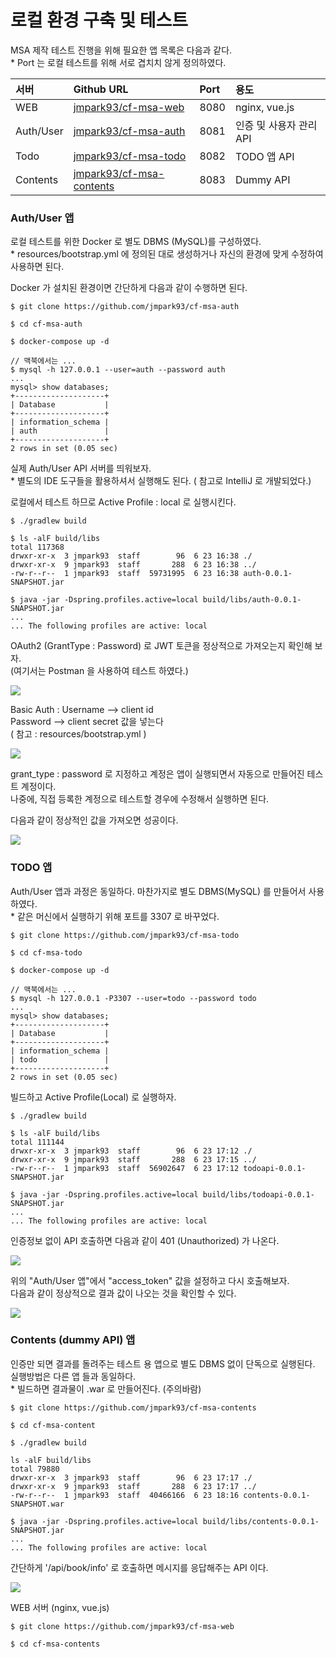 # 로컬 환경 구축 및 테스트

 MSA 제작 테스트 진행을 위해 필요한 앱 목록은 다음과 같다.   
\* Port 는 로컬 테스트를 위해 서로 겹치치 않게 정의하였다. 

| 서버 | Github URL | Port | 용도 |
| :--- | :--- | :--- | :--- |
| WEB | [jmpark93/cf-msa-web](https://github.com/jmpark93/cf-msa-web.git) | 8080 | nginx, vue.js |
| Auth/User | [jmpark93/cf-msa-auth](https://github.com/jmpark93/cf-msa-auth.git) | 8081 | 인증 및 사용자 관리 API |
| Todo | [jmpark93/cf-msa-todo](https://github.com/jmpark93/cf-msa-todo.git) | 8082 | TODO 앱 API  |
| Contents | [jmpark93/cf-msa-contents](https://github.com/jmpark93/cf-msa-contents.git) | 8083 | Dummy API |

### Auth/User 앱 

로컬 테스트를 위한 Docker 로 별도 DBMS \(MySQL\)를 구성하였다.   
\*  resources/bootstrap.yml 에 정의된 대로 생성하거나 자신의 환경에 맞게 수정하여 사용하면 된다.

Docker 가 설치된 환경이면 간단하게 다음과 같이 수행하면 된다.

```text
$ git clone https://github.com/jmpark93/cf-msa-auth

$ cd cf-msa-auth

$ docker-compose up -d 

// 맥북에서는 ... 
$ mysql -h 127.0.0.1 --user=auth --password auth
...
mysql> show databases;
+--------------------+
| Database           |
+--------------------+
| information_schema |
| auth               |
+--------------------+
2 rows in set (0.05 sec)
```

실제 Auth/User API 서버를 띄워보자.  
\* 별도의 IDE 도구들을 활용하셔서 실행해도 된다. \( 참고로 IntelliJ 로 개발되었다.\)

로컬에서 테스트 하므로 Active Profile : local 로 실행시킨다.

```text
$ ./gradlew build

$ ls -alF build/libs
total 117368
drwxr-xr-x  3 jmpark93  staff        96  6 23 16:38 ./
drwxr-xr-x  9 jmpark93  staff       288  6 23 16:38 ../
-rw-r--r--  1 jmpark93  staff  59731995  6 23 16:38 auth-0.0.1-SNAPSHOT.jar

$ java -jar -Dspring.profiles.active=local build/libs/auth-0.0.1-SNAPSHOT.jar
...
... The following profiles are active: local
```

OAuth2 \(GrantType : Password\) 로 JWT 토큰을 정상적으로 가져오는지 확인해 보자.  
\(여기서는 Postman 을 사용하여 테스트 하였다.\)

![](../../.gitbook/assets/image%20%28198%29.png)

Basic Auth : Username --&gt;  client id   
                      Password --&gt; client secret 값을 넣는다   
\( 참고  : resources/bootstrap.yml  \)

![](../../.gitbook/assets/image%20%28195%29.png)

grant\_type : password 로 지정하고 계정은 앱이 실행되면서 자동으로 만들어진 테스트 계정이다.   
나중에, 직접 등록한 계정으로 테스트할 경우에 수정해서 실행하면 된다. 

다음과 같이 정상적인 값을 가져오면 성공이다. 

![](../../.gitbook/assets/image%20%28200%29.png)

### TODO 앱

Auth/User 앱과 과정은 동일하다. 마찬가지로 별도 DBMS\(MySQL\) 를 만들어서 사용하였다.  
\* 같은 머신에서 실행하기 위해 포트를 3307 로 바꾸었다. 

```text
$ git clone https://github.com/jmpark93/cf-msa-todo

$ cd cf-msa-todo

$ docker-compose up -d 

// 맥북에서는 ... 
$ mysql -h 127.0.0.1 -P3307 --user=todo --password todo
...
mysql> show databases;
+--------------------+
| Database           |
+--------------------+
| information_schema |
| todo               |
+--------------------+
2 rows in set (0.05 sec)
```

빌드하고 Active Profile\(Local\) 로 실행하자. 

```text
$ ./gradlew build

$ ls -alF build/libs
total 111144
drwxr-xr-x  3 jmpark93  staff        96  6 23 17:12 ./
drwxr-xr-x  9 jmpark93  staff       288  6 23 17:15 ../
-rw-r--r--  1 jmpark93  staff  56902647  6 23 17:12 todoapi-0.0.1-SNAPSHOT.jar

$ java -jar -Dspring.profiles.active=local build/libs/todoapi-0.0.1-SNAPSHOT.jar
...
... The following profiles are active: local
```

인증정보 없이 API 호출하면 다음과 같이 401 \(Unauthorized\) 가 나온다. 

![](../../.gitbook/assets/image%20%28201%29.png)

위의 "Auth/User 앱"에서 "access\_token" 값을 설정하고 다시 호출해보자.  
다음과 같이 정상적으로 결과 값이 나오는 것을 확인할 수 있다.

![](../../.gitbook/assets/image%20%28196%29.png)

### Contents \(dummy API\) 앱

인증만 되면 결과를 돌려주는 테스트 용 앱으로 별도 DBMS 없이 단독으로 실행된다.   
실행방법은 다른 앱 들과 동일하다.   
\* 빌드하면 결과물이 .war 로 만들어진다. \(주의바람\)

```text
$ git clone https://github.com/jmpark93/cf-msa-contents

$ cd cf-msa-content

$ ./gradlew build

ls -alF build/libs
total 79880
drwxr-xr-x  3 jmpark93  staff        96  6 23 17:17 ./
drwxr-xr-x  9 jmpark93  staff       288  6 23 17:17 ../
-rw-r--r--  1 jmpark93  staff  40466166  6 23 18:16 contents-0.0.1-SNAPSHOT.war

$ java -jar -Dspring.profiles.active=local build/libs/contents-0.0.1-SNAPSHOT.jar
...
... The following profiles are active: local
```

간단하게 '/api/book/info' 로 호출하면 메시지를 응답해주는 API 이다. 

![](../../.gitbook/assets/image%20%28194%29.png)

WEB 서버 \(nginx, vue.js\)

```text
$ git clone https://github.com/jmpark93/cf-msa-web

$ cd cf-msa-contents


```

